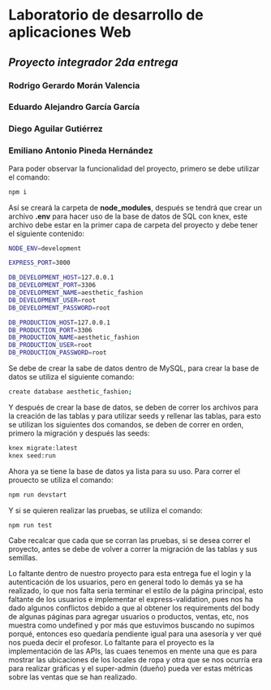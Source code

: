 # Laboratorio de desarrollo de aplicaciones Web
## _Proyecto integrador 2da entrega_

### Rodrigo Gerardo Morán Valencia 
### Eduardo Alejandro García García 
### Diego Aguilar Gutiérrez
### Emiliano Antonio Pineda Hernández

Para poder observar la funcionalidad del proyecto, primero se debe utilizar el comando:

```sh
npm i
```
Así se creará la carpeta de **node_modules**, después se tendrá que crear un archivo **.env** para hacer uso de la base de datos de SQL con knex, este archivo debe estar en la primer capa de carpeta del proyecto y debe tener el siguiente contenido:
 ```sh
NODE_ENV=development

EXPRESS_PORT=3000

DB_DEVELOPMENT_HOST=127.0.0.1
DB_DEVELOPMENT_PORT=3306
DB_DEVELOPMENT_NAME=aesthetic_fashion
DB_DEVELOPMENT_USER=root
DB_DEVELOPMENT_PASSWORD=root

DB_PRODUCTION_HOST=127.0.0.1
DB_PRODUCTION_PORT=3306
DB_PRODUCTION_NAME=aesthetic_fashion
DB_PRODUCTION_USER=root
DB_PRODUCTION_PASSWORD=root
 ```
Se debe de crear la sabe de datos dentro de MySQL, para crear la base de datos se utiliza el siguiente comando:
```sh
create database aesthetic_fashion;
```
Y después de crear la base de datos, se deben de correr los archivos para la creación de las tablas y para utilizar seeds y rellenar las tablas, para esto se utilizan los siguientes dos comandos, se deben de correr en orden, primero la migración y después las seeds:
```sh
knex migrate:latest
knex seed:run 
```
Ahora ya se tiene la base de datos ya lista para su uso. Para correr el prouecto se utiliza el comando:
```sh
npm run devstart
```
Y si se quieren realizar las pruebas, se utiliza el comando:
```sh
npm run test
```
Cabe recalcar que cada que se corran las pruebas, si se desea correr el proyecto, antes se debe de volver a correr la migración de las tablas y sus semillas.

Lo faltante dentro de nuestro proyecto para esta entrega fue el login y la autenticación de los usuarios, pero en general todo lo demás ya se ha realizado, lo que nos falta sería terminar el estilo de la página principal, esto faltante de los usuarios e implementar el express-validation, pues nos ha dado algunos conflictos debido a que al obtener los requirements del body de algunas páginas para agregar usuarios o productos, ventas, etc, nos muestra como undefined y por más que estuvimos buscando no supimos porqué, entonces eso quedaría pendiente igual para una asesoría y ver qué nos pueda decir el profesor.
Lo faltante para el proyecto es la implementación de las APIs, las cuaes tenemos en mente una que es para mostrar las ubicaciones de los locales de ropa y otra que se nos ocurría era para realizar gráficas y el super-admin (dueño) pueda ver estas métricas sobre las ventas que se han realizado.